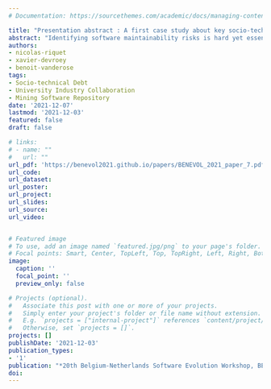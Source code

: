 ```yaml
---
# Documentation: https://sourcethemes.com/academic/docs/managing-content/

title: "Presentation abstract : A first case study about key socio-technical software indicators at Forem"
abstract: "Identifying software maintainability risks is hard yet essential for large organizations like Forem. Such risks are, by nature, socio-technical, but the technical and social parts are usually considered separately, preventing managers from having a clear and complete view of the situation. More specifically, this presentation focuses on our recent study on the potential impact of staff turnover on code complexity. We performed a historical case study at Forem, the Public Service for Employment and Vocational Training in Wallonia (Belgium), counting 92 developers, including several external consultants hired to work fixed-term periods on specific projects."
authors:
- nicolas-riquet
- xavier-devroey
- benoit-vanderose
tags:
- Socio-technical Debt
- University Industry Collaboration
- Mining Software Repository
date: '2021-12-07'
lastmod: '2021-12-03'
featured: false
draft: false

# links:
# - name: ""
#   url: ""
url_pdf: 'https://benevol2021.github.io/papers/BENEVOL_2021_paper_7.pdf'
url_code:
url_dataset:
url_poster:
url_project:
url_slides:
url_source:
url_video:


# Featured image
# To use, add an image named `featured.jpg/png` to your page's folder.
# Focal points: Smart, Center, TopLeft, Top, TopRight, Left, Right, BottomLeft, Bottom, BottomRight.
image:
  caption: ''
  focal_point: ''
  preview_only: false

# Projects (optional).
#   Associate this post with one or more of your projects.
#   Simply enter your project's folder or file name without extension.
#   E.g. `projects = ["internal-project"]` references `content/project/deep-learning/index.md`.
#   Otherwise, set `projects = []`.
projects: []
publishDate: '2021-12-03'
publication_types:
- '1'
publication: "*20th Belgium-Netherlands Software Evolution Workshop, BENEVOL '21*"
doi:
---
```

